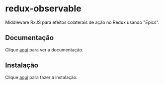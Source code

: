 # redux-observable

Middleware RxJS para efeitos colaterais de ação no Redux usando "Epics".

## Documentação

Clique [aqui](https://github.com/redux-observable/redux-observable) para ver a documentação.

## Instalação

Clique [aqui](https://www.npmjs.com/package/redux-observable) para fazer a instalação.
